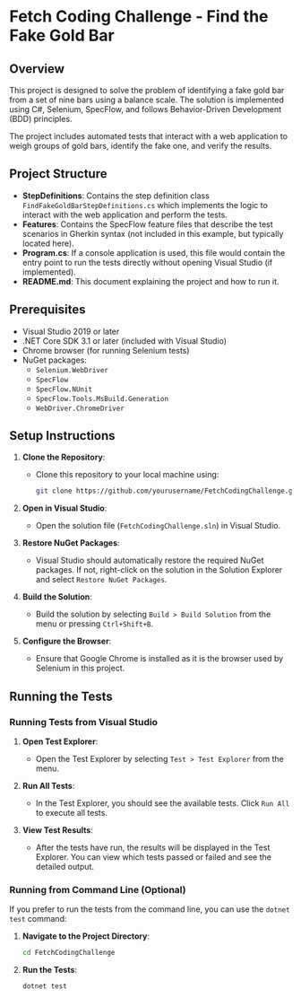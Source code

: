 # Fetch Coding Challenge - Find the Fake Gold Bar

## Overview

This project is designed to solve the problem of identifying a fake gold bar from a set of nine bars using a balance scale. The solution is implemented using C#, Selenium, SpecFlow, and follows Behavior-Driven Development (BDD) principles.

The project includes automated tests that interact with a web application to weigh groups of gold bars, identify the fake one, and verify the results.

## Project Structure

- **StepDefinitions**: Contains the step definition class `FindFakeGoldBarStepDefinitions.cs` which implements the logic to interact with the web application and perform the tests.
- **Features**: Contains the SpecFlow feature files that describe the test scenarios in Gherkin syntax (not included in this example, but typically located here).
- **Program.cs**: If a console application is used, this file would contain the entry point to run the tests directly without opening Visual Studio (if implemented).
- **README.md**: This document explaining the project and how to run it.

## Prerequisites

- Visual Studio 2019 or later
- .NET Core SDK 3.1 or later (included with Visual Studio)
- Chrome browser (for running Selenium tests)
- NuGet packages:
  - `Selenium.WebDriver`
  - `SpecFlow`
  - `SpecFlow.NUnit`
  - `SpecFlow.Tools.MsBuild.Generation`
  - `WebDriver.ChromeDriver`

## Setup Instructions

1. **Clone the Repository**:
   - Clone this repository to your local machine using:
     ```bash
     git clone https://github.com/yourusername/FetchCodingChallenge.git
     ```

2. **Open in Visual Studio**:
   - Open the solution file (`FetchCodingChallenge.sln`) in Visual Studio.

3. **Restore NuGet Packages**:
   - Visual Studio should automatically restore the required NuGet packages. If not, right-click on the solution in the Solution Explorer and select `Restore NuGet Packages`.

4. **Build the Solution**:
   - Build the solution by selecting `Build > Build Solution` from the menu or pressing `Ctrl+Shift+B`.

5. **Configure the Browser**:
   - Ensure that Google Chrome is installed as it is the browser used by Selenium in this project.

## Running the Tests

### Running Tests from Visual Studio

1. **Open Test Explorer**:
   - Open the Test Explorer by selecting `Test > Test Explorer` from the menu.

2. **Run All Tests**:
   - In the Test Explorer, you should see the available tests. Click `Run All` to execute all tests.

3. **View Test Results**:
   - After the tests have run, the results will be displayed in the Test Explorer. You can view which tests passed or failed and see the detailed output.

### Running from Command Line (Optional)

If you prefer to run the tests from the command line, you can use the `dotnet test` command:

1. **Navigate to the Project Directory**:
   ```bash
   cd FetchCodingChallenge
2. **Run the Tests**:
   ```bash
   dotnet test
